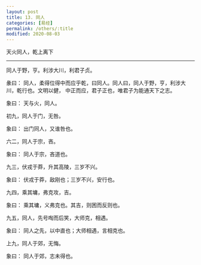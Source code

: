 ```yaml
---
layout: post
title: 13. 同人
categories: [易经]
permalink: /others/:title
modified: 2020-08-03
---
```


天火同人，乾上离下

---

同人于野，亨。利涉大川，利君子贞。

彖曰： 同人，柔得位得中而应乎乾，曰同人。同人曰，同人于野，亨，利涉大川，乾行也。文明以健，
中正而应，君子正也，唯君子为能通天下之志。

象曰： 天与火，同人。

初九，同人于门，无咎。

象曰： 出门同人，又谁咎也。

六二，同人于宗，吝。

象曰： 同人于宗，吝道也。

九三，伏戎于莽，升其高陵，三岁不兴。

象曰： 伏戎于莽，敌刚也；三岁不兴，安行也。

九四，乘其墉，弗克攻，吉。

象曰： 乘其墉，义弗克也。其吉，则困而反则也。

九五，同人，先号啕而后笑，大师克，相遇。

象曰： 同人之先，以中直也；大师相遇，言相克也。

上九，同人于郊，无悔。

象曰： 同人于郊，志未得也。
